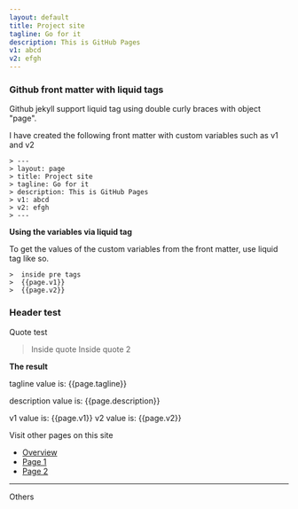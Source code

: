 ```yaml
---
layout: default
title: Project site
tagline: Go for it 
description: This is GitHub Pages
v1: abcd
v2: efgh
---
```



### Github front matter with liquid tags

Github jekyll support liquid tag using double curly braces with object "page".

I have created the following front matter with custom variables such as v1 and v2

```
> ---
> layout: page
> title: Project site
> tagline: Go for it 
> description: This is GitHub Pages
> v1: abcd
> v2: efgh
> ---
```

**Using the variables via liquid tag**

To get the values of the custom variables from the front matter, use liquid tag like so. 

```
>  inside pre tags
>  {{page.v1}}
>  {{page.v2}}
```


### Header test

Quote test

> Inside quote
> Inside quote 2



**The result**

tagline value is: {{page.tagline}}

description value is: {{page.description}}

v1 value is: {{page.v1}}
v2 value is: {{page.v2}}


Visit other pages on this site

- [Overview](pages/overview.html)
- [Page 1](pages/page1.html)
- [Page 2](pages/page2.html)


---

Others


